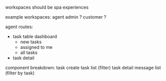 workspaces should be spa experiences

example workspaces:
agent
admin ?
customer ?

agent routes:
- task table dashboard
    - new tasks
    - assigned to me
    - all tasks
- task detail


component breakdown:
task create
task list (filter)
task detail
message list (filter by task)
